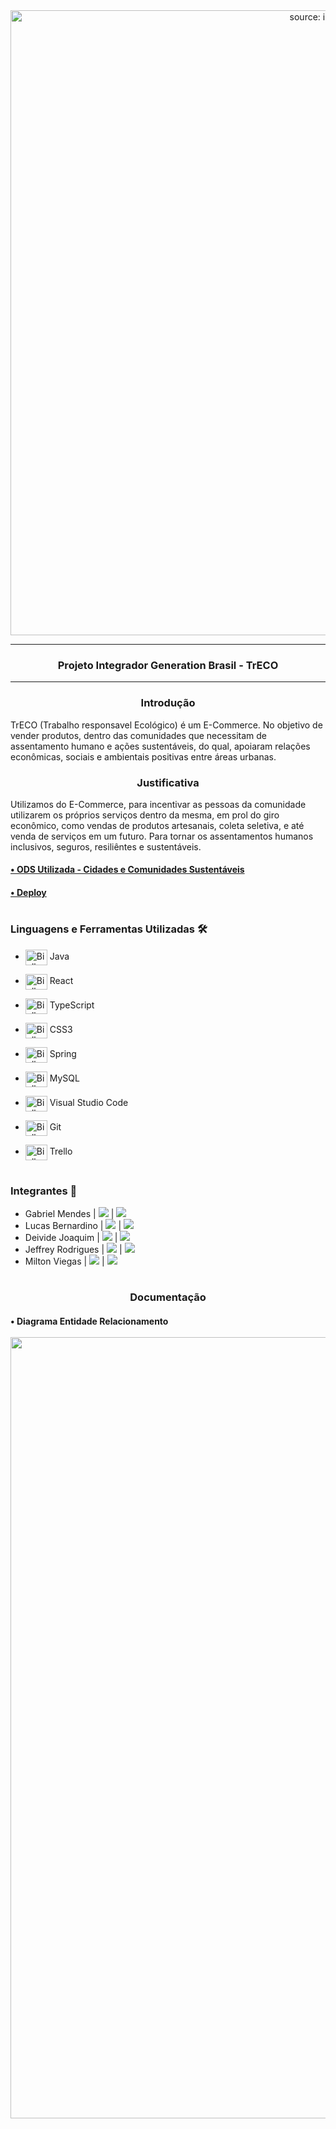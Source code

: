 <div align = "center">
  <img width="1000px" src="https://i.imgur.com/DDvQX9j.png" title="source: imgur.com"/>
  <hr>
  <h3>
  <p><b>Projeto Integrador Generation Brasil - TrECO</b></p>
  </div>

<hr>

<div align="center">

### **Introdução**
</div>
TrECO (Trabalho responsavel Ecológico) é um E-Commerce. No objetivo de vender produtos, dentro das comunidades que necessitam de assentamento humano e ações sustentáveis, do qual, apoiaram relações econômicas, sociais e ambientais positivas entre áreas urbanas.

<div align="center">

### **Justificativa**
</div>
Utilizamos do E-Commerce, para incentivar as pessoas da comunidade utilizarem os próprios serviços dentro da mesma, em prol do giro econômico, como vendas de produtos artesanais, coleta seletiva, e até venda de serviços em um futuro. Para tornar os assentamentos humanos inclusivos, seguros, resiliêntes e sustentáveis.

<h4><b><a href="https://brasil.un.org/pt-br/sdgs/11" target="_blank"><p target="_blank">• ODS Utilizada - Cidades e Comunidades Sustentáveis</a></b></h3>

<h4><b><a href="https://projetotreco.vercel.app" target="_blank"><p target="_blank">• Deploy</a></b></h3>

#

### **Linguagens e Ferramentas Utilizadas** 🛠

- <img align="center" alt="Biell-Java" height="25" width="35" src="https://cdn.jsdelivr.net/gh/devicons/devicon/icons/java/java-plain.svg"/> Java
- <img align="center" alt="Biell-React" height="25" width="35" src="https://cdn.jsdelivr.net/gh/devicons/devicon/icons/react/react-original.svg"/> React
- <img align="center" alt="Biell-TypeScript" height="25" width="35" src="https://cdn.jsdelivr.net/gh/devicons/devicon/icons/typescript/typescript-original.svg"/> TypeScript
- <img align="center" alt="Biell-CSS3" height="25" width="35" src="https://cdn.jsdelivr.net/gh/devicons/devicon/icons/css3/css3-original.svg"/> CSS3
- <img align="center" alt="Biell-Spring" height="25" width="35" src="https://cdn.jsdelivr.net/gh/devicons/devicon/icons/spring/spring-original.svg" /> Spring
- <img align="center" alt="Biell-MySQL" height="25" width="35" src="https://cdn.jsdelivr.net/gh/devicons/devicon/icons/mysql/mysql-original-wordmark.svg"/> MySQL 
- <img align="center" alt="Biell-Vscode" height="25" width="35" src="https://cdn.jsdelivr.net/gh/devicons/devicon/icons/vscode/vscode-original.svg"/> Visual Studio Code
- <img align="center" alt="Biell-Git" height="25" width="35" src="https://cdn.jsdelivr.net/gh/devicons/devicon/icons/git/git-original.svg"/> Git
  
- <img align="center" alt="Biell-Trello" height="25" width="35" src="https://cdn.jsdelivr.net/gh/devicons/devicon/icons/trello/trello-plain.svg"/> Trello

#

### **Integrantes** 🤖

- Gabriel Mendes |  <a href="https://www.linkedin.com/in/gabriel-mendes-0706ab1b8" target="_blank"><img src="https://img.shields.io/badge/-Linkedin-blue" target="_blank"></a> |  <a href="https://github.com/Biellms" target="_blank"><img src="https://img.shields.io/badge/-Github-gray" target="_blank"></a> 
- Lucas Bernardino |  <a href="https://www.linkedin.com/in/lucas-bernardino-de-sousa-b8707a1a2/" target="_blank"><img src="https://img.shields.io/badge/-Linkedin-blue" target="_blank"></a> |  <a href="https://github.com/LucasIluminado" target="_blank"><img src="https://img.shields.io/badge/-Github-gray" target="_blank"></a>  
- Deivide Joaquim | <a href="https://www.linkedin.com/in/deivide-silva-748175213/" target="_blank"><img src="https://img.shields.io/badge/-Linkedin-blue" target="_blank"></a> |  <a href="https://github.com/Dejsilva" target="_blank"><img src="https://img.shields.io/badge/-Github-gray" target="_blank"></a> 
- Jeffrey Rodrigues | <a href="https://www.linkedin.com/in/jeffreyrodrigues/" target="_blank"><img src="https://img.shields.io/badge/-Linkedin-blue" target="_blank"></a> |  <a href="https://github.com/JeffreyRodriigues" target="_blank"><img src="https://img.shields.io/badge/-Github-gray" target="_blank"></a> 
- Milton Viegas | <a href="https://www.linkedin.com/in/milton-viegas-849655b0/" target="_blank"><img src="https://img.shields.io/badge/-Linkedin-blue" target="_blank"></a> |  <a href="https://github.com/Milton-Viegas" target="_blank"><img src="https://img.shields.io/badge/-Github-gray" target="_blank"></a>

#

<div align = "center">
  <h3><b>Documentação</div>

<div align = "left">
  <p><h4> • Diagrama Entidade Relacionamento
  <br><br>
  <img width="1250px" src="https://i.imgur.com/9LQ8FQX.jpg"/>
